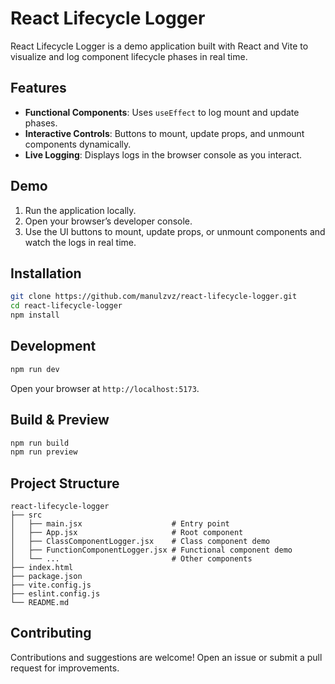 # React Lifecycle Logger

React Lifecycle Logger is a demo application built with React and Vite to visualize and log component lifecycle phases in real time.

## Features

- **Functional Components**: Uses `useEffect` to log mount and update phases.
- **Interactive Controls**: Buttons to mount, update props, and unmount components dynamically.
- **Live Logging**: Displays logs in the browser console as you interact.

## Demo

1. Run the application locally.
2. Open your browser’s developer console.
3. Use the UI buttons to mount, update props, or unmount components and watch the logs in real time.

## Installation

```bash
git clone https://github.com/manulzvz/react-lifecycle-logger.git
cd react-lifecycle-logger
npm install
```

## Development

```bash
npm run dev
```

Open your browser at `http://localhost:5173`.

## Build & Preview

```bash
npm run build
npm run preview
```

## Project Structure

```
react-lifecycle-logger
├── src
│   ├── main.jsx                    # Entry point
│   ├── App.jsx                     # Root component
│   ├── ClassComponentLogger.jsx    # Class component demo
│   ├── FunctionComponentLogger.jsx # Functional component demo
│   └── ...                         # Other components
├── index.html
├── package.json
├── vite.config.js
├── eslint.config.js
└── README.md
```

## Contributing

Contributions and suggestions are welcome! Open an issue or submit a pull request for improvements.
